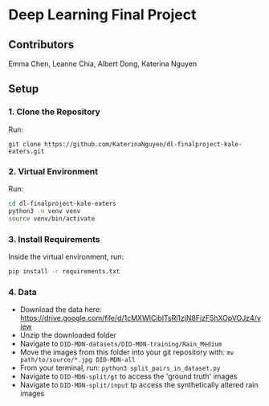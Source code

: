 # Deep Learning Final Project

## Contributors
Emma Chen, Leanne Chia, Albert Dong, Katerina Nguyen

## Setup
### 1. Clone the Repository
Run:
```
git clone https://github.com/KaterinaNguyen/dl-finalproject-kale-eaters.git
```

### 2. Virtual Environment
Run:
```zsh
cd dl-finalproject-kale-eaters
python3 -m venv venv
source venv/bin/activate
```

### 3. Install Requirements
Inside the virtual environment, run:
```zsh
pip install -r requirements.txt
```

### 4. Data 
- Download the data here: https://drive.google.com/file/d/1cMXWICiblTsRl1zjN8FizF5hXOpVOJz4/view
- Unzip the downloaded folder
- Navigate to `DID-MDN-datasets/DID-MDN-training/Rain_Medium`
- Move the images from this folder into your git repository with: `mv path/to/source/*.jpg DID-MDN-all`
- From your terminal, run: `python3 split_pairs_in_dataset.py`
- Navigate to `DID-MDN-split/gt` to access the 'ground truth' images
- Navigate to `DID-MDN-split/input` tp access the synthetically altered rain images


